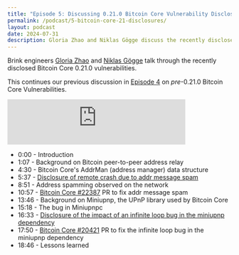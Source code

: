```yaml
---
title: "Episode 5: Discussing 0.21.0 Bitcoin Core Vulnerability Disclosures"
permalink: /podcast/5-bitcoin-core-21-disclosures/
layout: podcast
date: 2024-07-31
description: Gloria Zhao and Niklas Gögge discuss the recently disclosed Bitcoin Core 0.21.0 vulnerabilities.
---
```


Brink engineers [Gloria Zhao][] and [Niklas Gögge][] talk through the recently
disclosed Bitcoin Core 0.21.0 vulnerabilities.

This continues our previous discussion in [Episode 4][] on _pre_-0.21.0 Bitcoin Core Vulnerabilities.

<iframe src="https://podcasters.spotify.com/pod/show/bitcoinbrink/embed/episodes/Discussing-0-21-0-Bitcoin-Core-Vulnerability-Disclosures-e2mm5sr/a-abf8rv1" height="102px" width="400px" frameborder="0" scrolling="no"></iframe>

* 0:00 - Introduction
* 1:07 - Background on Bitcoin peer-to-peer address relay
* 4:30 - Bitcoin Core's AddrMan (address manager) data structure
* 5:37 - [Disclosure of remote crash due to addr message spam][addrman-int-overflow]
* 8:51 - Address spamming observed on the network
* 10:57 - [Bitcoin Core #22387][bc22387] PR to fix addr message spam
* 13:46 - Background on Miniupnp, the UPnP library used by Bitcoin Core
* 15:18 - The bug in Miniupnpc
* 16:33 - [Disclosure of the impact of an infinite loop bug in the miniupnp dependency][disclose-upnp-oom]
* 17:50 - [Bitcoin Core #20421][bc20421] PR to fix the infinite loop bug in the miniupnp dependency
* 18:46 - Lessons learned

[Gloria Zhao]: https://x.com/glozow
[Niklas Gögge]: https://x.com/dergoegge
[episode 4]: /podcast/4-bitcoin-core-pre-21-disclosures/
[addrman-int-overflow]: https://bitcoincore.org/en/2024/07/31/disclose-addrman-int-overflow/
[bc22387]: https://github.com/bitcoin/bitcoin/pull/22387
[disclose-upnp-oom]: https://bitcoincore.org/en/2024/07/31/disclose-upnp-oom/
[bc20421]: https://github.com/bitcoin/bitcoin/pull/20421